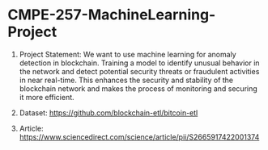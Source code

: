 # CMPE-257-MachineLearning-Project




1. Project Statement: We want to use machine learning for anomaly detection in blockchain. Training a model to identify unusual behavior in the network and detect potential security threats or fraudulent activities in near real-time. This enhances the security and stability of the blockchain network and makes the process of monitoring and securing it more efficient.

2. Dataset: https://github.com/blockchain-etl/bitcoin-etl

3. Article: https://www.sciencedirect.com/science/article/pii/S2665917422001374
